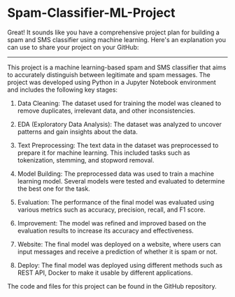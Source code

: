 # Spam-Classifier-ML-Project
Great! It sounds like you have a comprehensive project plan for building a spam and SMS classifier using machine learning. Here's an explanation you can use to share your project on your GitHub:

---

This project is a machine learning-based spam and SMS classifier that aims to accurately distinguish between legitimate and spam messages. The project was developed using Python in a Jupyter Notebook environment and includes the following key stages:

1. Data Cleaning: The dataset used for training the model was cleaned to remove duplicates, irrelevant data, and other inconsistencies.

2. EDA (Exploratory Data Analysis): The dataset was analyzed to uncover patterns and gain insights about the data.

3. Text Preprocessing: The text data in the dataset was preprocessed to prepare it for machine learning. This included tasks such as tokenization, stemming, and stopword removal.

4. Model Building: The preprocessed data was used to train a machine learning model. Several models were tested and evaluated to determine the best one for the task.

5. Evaluation: The performance of the final model was evaluated using various metrics such as accuracy, precision, recall, and F1 score.

6. Improvement: The model was refined and improved based on the evaluation results to increase its accuracy and effectiveness.

7. Website: The final model was deployed on a website, where users can input messages and receive a prediction of whether it is spam or not.

8. Deploy: The final model was deployed using different methods such as REST API, Docker to make it usable by different applications.

The code and files for this project can be found in the GitHub repository.
